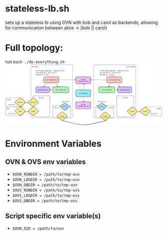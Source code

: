 # stateless-lb.sh
sets up a stateless lb using OVN with bob and carol as backends, allowing for communication between alice -> (bob || carol)

# Full topology:
run `bash ./do-everything.sh`
![topology](topology.png)

# Environment Variables
## OVN & OVS env variables
- `$OVN_RUNDIR = /path/to/tmp-ovn`
- `$OVN_LOGDIR = /path/to/tmp-ovn`
- `$OVN_DBDIR = /path/to/tmp-ovn`
- `$OVS_RUNDIR = /path/to/tmp-ovs`
- `$OVS_LOGDIR = /path/to/tmp-ovs`
- `$OVS_DBDIR = /path/to/tmp-ovs`
## Script specific env variable(s)
- `$OVN_DIR = /path/to/ovn`
